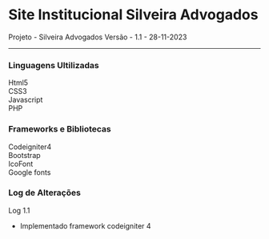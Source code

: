 # Site Institucional Silveira Advogados

Projeto - Silveira Advogados
Versão - 1.1 - 28-11-2023

 ***

 ### Linguagens Ultilizadas

 Html5<br>
 CSS3 <br>
 Javascript<br>
 PHP<br>


### Frameworks e Bibliotecas

Codeigniter4<br>
Bootstrap<br>
IcoFont<br>
Google fonts<br>

### Log de Alterações

Log 1.1 
- Implementado framework codeigniter 4
